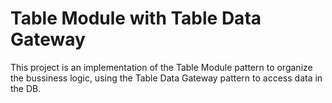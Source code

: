 # Table Module with Table Data Gateway
This project is an implementation of the Table Module pattern to organize the bussiness logic, using the Table Data Gateway pattern to access data in the DB.
